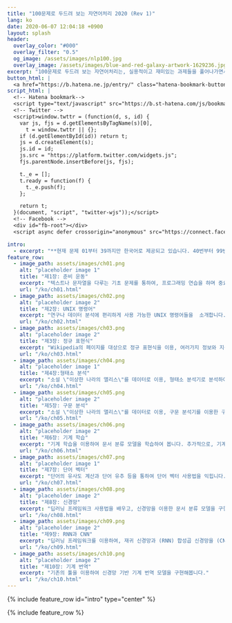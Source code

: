 ```yaml
---
title: "100문제로 두드려 보는 자연어처리 2020 (Rev 1)"
lang: ko
date: 2020-06-07 12:04:18 +0900
layout: splash
header:
  overlay_color: "#000"
  overlay_filter: "0.5"
  og_image: /assets/images/nlp100.jpg
  overlay_image: /assets/images/blue-and-red-galaxy-artwork-1629236.jpg
excerpt: "100문제로 두드려 보는 자연어처리는, 실용적이고 재미있는 과제들을 풀어나가면서, 프로그래밍, 데이터 분석, 연구 능력을 즐겁게 습득하는 것을 목표로한 문제집입니다.  [자세한](about.html){: .btn .btn--info .btn--small}"
button_html: |
  <a href="https://b.hatena.ne.jp/entry/" class="hatena-bookmark-button" data-hatena-bookmark-layout="basic-label-counter" data-hatena-bookmark-lang="en" title="このエントリーをはてなブックマークに追加"><img src="https://b.st-hatena.com/images/v4/public/entry-button/button-only@2x.png" alt="このエントリーをはてなブックマークに追加" width="20" height="20" style="border: none;" /></a> <a class="twitter-share-button" href="https://twitter.com/intent/tweet">Tweet</a> <div class="fb-like" data-href="https://nlp100.github.io/en/" data-width="" data-layout="button_count" data-action="like" data-size="small" data-share="true"></div>
script_html: |
  <!-- Hatena bookmark-->
  <script type="text/javascript" src="https://b.st-hatena.com/js/bookmark_button.js" charset="utf-8" async="async"></script>
  <!-- Twitter -->
  <script>window.twttr = (function(d, s, id) {
    var js, fjs = d.getElementsByTagName(s)[0],
      t = window.twttr || {};
    if (d.getElementById(id)) return t;
    js = d.createElement(s);
    js.id = id;
    js.src = "https://platform.twitter.com/widgets.js";
    fjs.parentNode.insertBefore(js, fjs);

    t._e = [];
    t.ready = function(f) {
      t._e.push(f);
    };

    return t;
  }(document, "script", "twitter-wjs"));</script>
  <!-- Facebook -->
  <div id="fb-root"></div>
  <script async defer crossorigin="anonymous" src="https://connect.facebook.net/ko_KR/sdk.js#xfbml=1&version=v6.0&appId=535222267422576&autoLogAppEvents=1"></script>

intro: 
  - excerpt: "**현재 문제 01부터 39까지만 한국어로 제공되고 있습니다. 40번부터 99번은 번역이 완료되는대로 공개 예정입니다.**"
feature_row:
  - image_path: assets/images/ch01.png
    alt: "placeholder image 1"
    title: "제1장: 준비 운동"
    excerpt: "텍스트나 문자열을 다루는 기초 문제를 통하여, 프로그래밍 연습을 하며 중요한 기초를 복습합니다."
    url: "/ko/ch01.html"
  - image_path: assets/images/ch02.png
    alt: "placeholder image 2"
    title: "제2장: UNIX 명령어"
    excerpt: "연구나 데이터 분석에 편리하게 사용 가능한 UNIX 명령어들을  소개합니다. 이를 직접 구현해보면서 프로그래밍 능력을 향상시키고, 기존의 툴이 있는 생태계를 경험합니다."
    url: "/ko/ch02.html"
  - image_path: assets/images/ch03.png
    alt: "placeholder image 2"
    title: "제3장: 정규 표현식"
    excerpt: "Wikipedia의 페이지를 대상으로 정규 표현식을 이용, 여러가지 정보와 지식을 추출하는 기법을 연습합니다."
    url: "/ko/ch03.html"
  - image_path: assets/images/ch04.png
    alt: "placeholder image 1"
    title: "제4장:형태소 분석"
    excerpt: "소설 \"이상한 나라의 앨리스\"를 데이터로 이용, 형태소 분석기로 분석하여 소설 내용에 대한 통계를 구합니다."
    url: "/ko/ch04.html"
  - image_path: assets/images/ch05.png
    alt: "placeholder image 2"
    title: "제5장: 구문 분석"
    excerpt: "소설 \"이상한 나라의 앨리스\"를 데이터로 이용, 구문 분석기를 이용한 구문 트리 사용법을 익합니다."
    url: "/ko/ch05.html"
  - image_path: assets/images/ch06.png
    alt: "placeholder image 2"
    title: "제6장: 기계 학습"
    excerpt: "기계 학습을 이용하여 문서 분류 모델을 학습하여 봅니다. 추가적으로, 기계 학습 모델의 평가 기법을 다루어 봅니다."
    url: "/ko/ch06.html"
  - image_path: assets/images/ch07.png
    alt: "placeholder image 1"
    title: "제7장: 단어 벡터"
    excerpt: "단어의 유사도 계산과 단어 유추 등을 통하여 단어 벡터 사용법을 익힙니다. 추가적으로, 클러스터링과 단어 벡터의 시각화 또한 연습합니다."
    url: "/ko/ch07.html"
  - image_path: assets/images/ch08.png
    alt: "placeholder image 2"
    title: "제8장: 신경망"
    excerpt: "딥러닝 프레임워크 사용법을 배우고, 신경망을 이용한 문서 분류 모델을 구현해봅니다."
    url: "/ko/ch08.html"
  - image_path: assets/images/ch09.png
    alt: "placeholder image 2"
    title: "제9장: RNN과 CNN"
    excerpt: "딥러닝 프레임워크를 이용하여, 재귀 신경망과 (RNN) 합성곱 신경망을 (CNN) 구현해봅니다."
    url: "/ko/ch09.html"
  - image_path: assets/images/ch10.png
    alt: "placeholder image 2"
    title: "제10장: 기계 번역"
    excerpt: "기존의 툴을 이용하여 신경망 기반 기계 번역 모델을 구현해봅니다."
    url: "/ko/ch10.html"
---
```


{% include feature_row id="intro" type="center" %}

{% include feature_row %}
